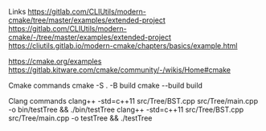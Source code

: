 Links 
https://gitlab.com/CLIUtils/modern-cmake/tree/master/examples/extended-project
https://gitlab.com/CLIUtils/modern-cmake/-/tree/master/examples/extended-project
https://cliutils.gitlab.io/modern-cmake/chapters/basics/example.html

https://cmake.org/examples
https://gitlab.kitware.com/cmake/community/-/wikis/Home#cmake


Cmake commands
cmake -S . -B build
cmake --build build

Clang commands 
clang++ -std=c++11 src/Tree/BST.cpp src/Tree/main.cpp -o bin/testTree && ./bin/testTree
clang++ -std=c++11 src/Tree/BST.cpp src/Tree/main.cpp -o testTree && ./testTree
